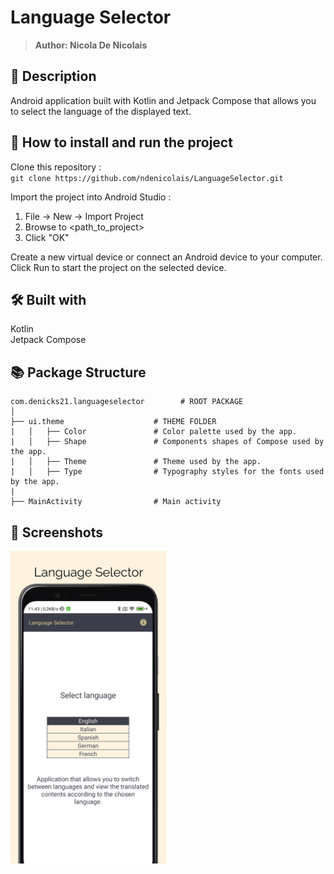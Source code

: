 # Language Selector
> <b>Author: Nicola De Nicolais</b>


## 📄 Description
Android application built with Kotlin and Jetpack Compose that allows you to select the language of the displayed text.<br/>


## 🔨  How to install and run the project
Clone this repository :<br/>
`
git clone https://github.com/ndenicolais/LanguageSelector.git
`


Import the project into Android Studio :


1. File -> New -> Import Project
2. Browse to <path_to_project>
3. Click "OK"


Create a new virtual device or connect an Android device to your computer.</br>
Click Run to start the project on the selected device.


## 🛠️ Built with
Kotlin</br>
Jetpack Compose


## 📚 Package Structure


```
com.denicks21.languageselector        # ROOT PACKAGE
│
├── ui.theme                    # THEME FOLDER
|   │   ├── Color               # Color palette used by the app.
|   │   ├── Shape               # Components shapes of Compose used by the app.
|   │   ├── Theme               # Theme used by the app.
|   │   ├── Type                # Typography styles for the fonts used by the app.
|
├── MainActivity                # Main activity
```


## 📎 Screenshots
<p float="left">
<img height="500em" src="images/screen.png" title="LanguageSelector's screen preview">
